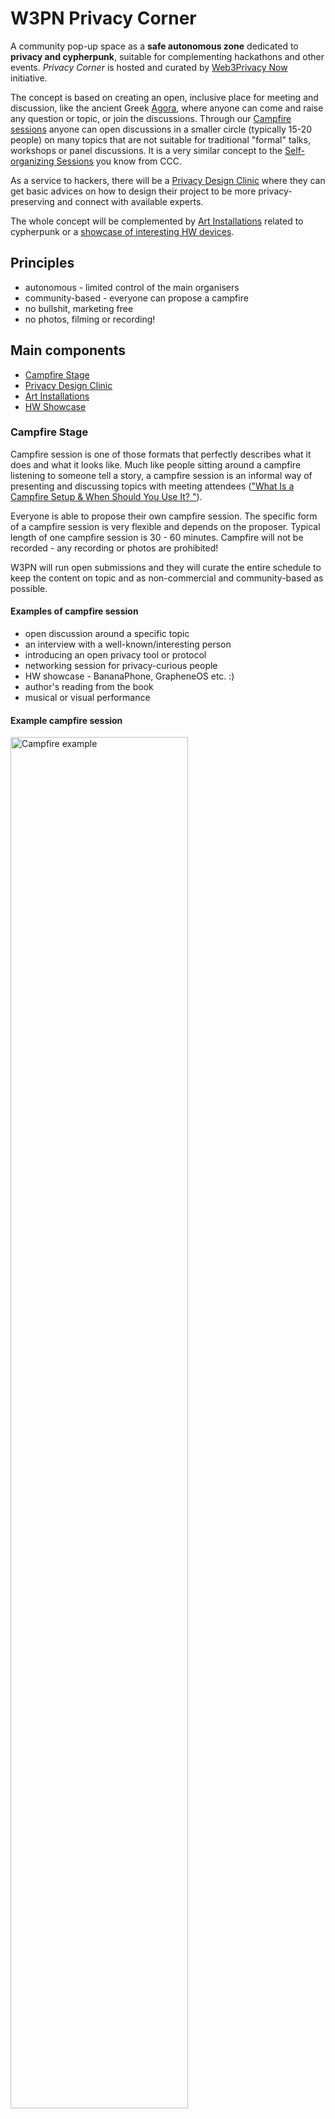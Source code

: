 # W3PN Privacy Corner

A community pop-up space as a **safe autonomous zone** dedicated to **privacy and cypherpunk**, suitable for complementing hackathons and other events. *Privacy Corner* is hosted and curated by [Web3Privacy Now](https://web3privacy.info/) initiative.

The concept is based on creating an open, inclusive place for meeting and discussion, like the ancient Greek [Agora](https://en.wikipedia.org/wiki/Agora), where anyone can come and raise any question or topic, or join the discussions. Through our [Campfire sessions](#campfire-stage) anyone can open discussions in a smaller circle (typically 15-20 people) on many topics that are not suitable for traditional "formal" talks, workshops or panel discussions. It is a very similar concept to the [Self-organizing Sessions](https://events.ccc.de/en/2023/12/21/37c3-self-organized-sessions/) you know from CCC.

As a service to hackers, there will be a [Privacy Design Clinic](#privacy-design-clinic) where they can get basic advices on how to design their project to be more privacy-preserving and connect with available experts.

The whole concept will be complemented by [Art Installations](#art-installations) related to cypherpunk or a [showcase of interesting HW devices](#hw-showcase).

## Principles
* autonomous - limited control of the main organisers
* community-based - everyone can propose a campfire
* no bullshit, marketing free
* no photos, filming or recording!

## Main components
* [Campfire Stage](#campfire-stage)
* [Privacy Design Clinic](#privacy-design-clinic)
* [Art Installations](#art-installations)
* [HW Showcase](#hw-showcase)

### Campfire Stage

Campfire session is one of those formats that perfectly describes what it does and what it looks like. Much like people sitting around a campfire listening to someone tell a story, a campfire session is an informal way of presenting and discussing topics with meeting attendees (["What Is a Campfire Setup & When Should You Use It?
"](https://eventleadershipinstitute.com/what-is-a-campfire-setup-when-should-you-use-it/)).

Everyone is able to propose their own campfire session. The specific form of a campfire session is very flexible and depends on the proposer. Typical length of one campfire session is 30 - 60 minutes. Campfire will not be recorded - any recording or photos are prohibited!

W3PN will run open submissions and they will curate the entire schedule to keep the content on topic and as non-commercial and community-based as possible.

#### Examples of campfire session
* open discussion around a specific topic
* an interview with a well-known/interesting person
* introducing an open privacy tool or protocol
* networking session for privacy-curious people
* HW showcase - BananaPhone, GrapheneOS etc. :)
* author's reading from the book
* musical or visual performance


#### Example campfire session

<img width="75%" alt="Campfire example" src="https://github.com/web3privacy/privacy-corner/assets/67269/ebadedf5-c123-49f8-8502-a956edf56850">


#### Requirements
* microphone, speaker, projector/TV with HDMI input
* classic chairs (~15-20) + relaxed seating around (fatboys?)

### Privacy Design Clinic

The main idea is to bring together all the privacy experts and mentors available at the hackathon to create a "Privacy Design Clinic" as a platform where hackers and teams can easily connect with these people.

A physical booth in the Privacy Corner will serve as a point of contact. Our goal is to keep the location open as long as possible during the hackathon and to have at least 1-2 people on site at all times who are able to give advice or direction.

### Art Installations

Within the space we offer the opportunity for various artists to exhibit interesting art installations related to privacy or cypherpunk themes.

If you are an artist and would like to show your work at Privacy Corner, please [contact us](https://docs.web3privacy.info/contacts) 🙏.

### HW Showcase

Presentation of various interesting devices including privacy-preserving tools.

| Device | Description |
| --- | --- |
| [Bleskomat](https://www.bleskomat.com/)* | DIY Bitcoin ATM |
| [Keycard Pro](https://github.com/status-im/keycard-pro)* | preview of upcoming HW wallet from Status |
| ZK Hardware Accelerator(s)* ||

\* not confirmed

## Size and placement

The size of the Privacy Corner depends on the specific conditions and event, but the base (campfire stage, desk) should be an area of about 50m2, with additional space for standing around. Art installations may require extra space.

The preferred placement is inside some larger open space where the flow of people is guaranteed.

## For organisers of the main event

Although the "campfire" format looks very similar to classic formal talks or workshops, we assure you that it is a completely different format with different goals and dynamics. The aim is certainly not to compete with the main program, but rather to fill a gap and add a new dimension to the possibility of active participation of visitors.

In coordination with your program team, we can tailor campfire sessions that are directly linked to the main program to create a cohesive experience. For example, a follow-up campfire discussion to a talk.

We have previous experience with organizing campfire on a large scale at one Czech conference (UTXO.22) and people loved this unconventional format. We believe this format is even more suitable for hackathons.


## Upcoming events
* [ETHBerlin4](https://ethberlin.org/) (May 24-26) (proposal upcoming)
* *[MoneroKon 2024](https://monerokon.org/)* (Jun 7-9)
* *[ETHRome 2024](https://ethrome.org/)* (October)
* *[ETHBrno3](https://ethbrno.cz/)* (October)
* *[Devcon7](https://devcon.org/)* (Nov 12-15)

## Team

* Tree ([@burningtree](https://github.com/burningtree))
* PG ([@EclecticSamurai](https://github.com/EclecticSamurai))
